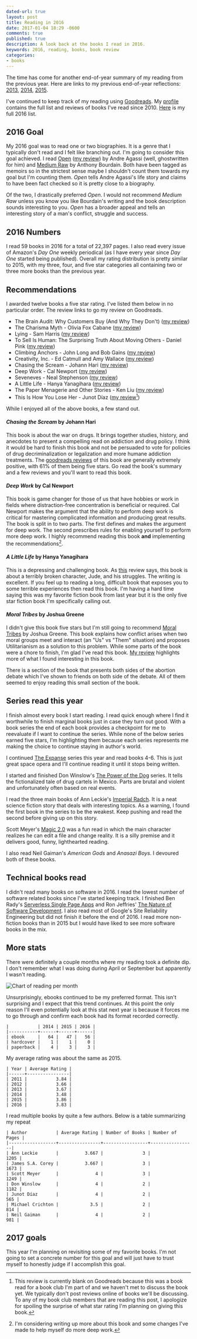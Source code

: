 ```yaml
---
dated-url: true
layout: post
title: Reading in 2016
date: 2017-01-04 18:29 -0600
comments: true
published: true
description: A look back at the books I read in 2016.
keywords: 2016, reading, books, book review
categories:
- books
---
```


The time has come for another end-of-year summary of my reading from the previous year. Here are links to my previous end-of-year reflections: [2013](//jakemccrary.com/blog/2014/01/01/using-incanter-to-review-my-2013-reading/), [2014](//jakemccrary.com/blog/2015/01/08/reading-in-2014/), [2015](//jakemccrary.com/blog/2016/03/13/reading-in-2015/).

I've continued to keep track of my reading using
[Goodreads](http://goodreads.com). My
[profile](https://www.goodreads.com/user/show/3431614-jake-mccrary)
contains the full list and reviews of books I've read
since 2010. [Here](https://www.goodreads.com/review/list/3431614-jake-mccrary?read_at=2016)
is my full 2016 list.

## 2016 Goal

My 2016 goal was to read one or two biographies. It is a genre that I typically don't read and I felt like branching out. I'm going to consider this goal achieved. I read [Open](https://www.amazon.com/Open-Autobiography-Andre-Agassi/dp/0307388409) ([my review](https://www.goodreads.com/review/show/1679109928)) by Andre Agassi (well, ghostwritten for him) and [Medium Raw](http://amzn.to/2iQrZkG) by Anthony Bourdain. Both have been tagged as memoirs so in the strictest sense maybe I shouldn't count them towards my goal but I'm counting them. *Open* tells Andre Agassi's life story and claims to have been fact checked so it is pretty close to a biography.

Of the two, I drastically preferred *Open*. I would not recommend *Medium Raw* unless you know you like Bourdain's writing and the book description sounds interesting to you. *Open* has a broader appeal and tells an interesting story of a man's conflict, struggle and success.

## 2016 Numbers

I read 59 books in 2016 for a total of 22,397 pages. I also read every issue of Amazon's *Day One* weekly periodical (as I have every year since *Day One* started being published). Overall my rating distribution is pretty similar to 2015, with my three, four, and five star categories all containing two or three more books than the previous year.

## Recommendations

I awarded twelve books a five star rating. I've listed them below in no particular order. The review links to go my review on Goodreads.

* The Brain Audit: Why Customers Buy (And Why They Don't) ([my review](https://www.goodreads.com/review/show/1534752389))
* The Charisma Myth - Olivia Fox Cabane ([my review](https://www.goodreads.com/review/show/1047168473))
* Lying - Sam Harris ([my review](https://www.goodreads.com/review/show/1518371907))
* To Sell Is Human: The Surprising Truth About Moving Others - Daniel Pink ([my review](https://www.goodreads.com/review/show/622644583))
* Climbing Anchors - John Long and Bob Gains ([my review](https://www.goodreads.com/review/show/1484465759))
* Creativity, Inc. - Ed Catmull and Amy Wallace ([my review](http://www.goodreads.com/review/show/947747190))
* Chasing the Scream - Johann Hari ([my review](https://www.goodreads.com/review/show/1184643637))
* Deep Work - Cal Newport ([my review](https://www.goodreads.com/review/show/1529172855))
* Seveneves - Neal Stephenson ([my review](https://www.goodreads.com/review/show/1295783533))
* A Little Life - Hanya Yanagihara ([my review](https://www.goodreads.com/review/show/1474596789))
* The Paper Menagerie and Other Stories - Ken Liu ([my review](https://www.goodreads.com/review/show/1827462108))
* This Is How You Lose Her - Junot Díaz ([my review](https://www.goodreads.com/review/show/1600396478)[^1])

While I enjoyed all of the above books, a few stand out.

#### *Chasing the Scream* by Johann Hari

This book is about the war on drugs. It brings together studies, history, and anecdotes to present a compelling read on addiction and drug policy. I think it would be hard to finish this book and not be persuaded to vote for policies of drug decriminalization or legalization and more humane addiction treatments. The [goodreads reviews](https://www.goodreads.com/book/show/24379960-chasing-the-scream) of this book are generally extremely positive, with 61% of them being five stars. Go read the book's summary and a few reviews and you'll want to read this book.

#### *Deep Work* by Cal Newport

This book is game changer for those of us that have hobbies or work in fields where distraction-free concentration is beneficial or required. Cal Newport makes the argument that the ability to perform deep work is critical for mastering complicated information and producing great results. The book is split in to two parts. The first defines and makes the argument for deep work. The second prescribes rules for enabling yourself to perform more deep work. I highly recommend reading this book **and** implementing the recommendations[^2].

#### *A Little Life* by Hanya Yanagihara

This is a depressing and challenging book. As [this](https://www.goodreads.com/review/show/1167073305?book_show_action=true) review says, this book is about a terribly broken character, Jude, and his struggles. The writing is excellent. If you feel up to reading a long, difficult book that exposes you to some terrible experiences then read this book. I'm having a hard time saying this was my favorite fiction book from last year but it is the only five star fiction book I'm specifically calling out.

#### *Moral Tribes* by Joshua Greene

I didn't give this book five stars but I'm still going to recommend [Moral Tribes](https://www.amazon.com/Moral-Tribes-Emotion-Reason-Between/dp/0143126059) by Joshua Greene. This book explains how conflict arises when two moral groups meet and interact (an "Us" vs "Them" situation) and proposes Utilitarianism as a solution to this problem. While some parts of the book were a chore to finish, I'm glad I've read this book. [My review](https://www.goodreads.com/review/show/1825978507) highlights more of what I found interesting in this book.

There is a section of the book that presents both sides of the abortion debate which I've shown to friends on both side of the debate. All of them seemed to enjoy reading this small section of the book.

## Series read this year

I finish almost every book I start reading. I read quick enough where I find it worthwhile to finish marginal books just in case they turn out good. With a book series the end of each book provides a checkpoint for me to reevaluate if I want to continue the series. While none of the below series earned five stars, I'm highlighting them because each series represents me making the choice to continue staying in author's world.

I continued [The Expanse](https://www.amazon.com/The-Expanse-6-Book-Series/dp/B01J20PMZ6) series this year and read books 4-6. This is just great space opera and I'll continue reading it until it stops being written. 

I started and finished Don Winslow's [The Power of the Dog](https://www.goodreads.com/series/156704-power-of-the-dog) series. It tells the fictionalized tale of drug cartels in Mexico. Parts are brutal and violent and unfortunately often based on real events.

I read the three main books of Ann Leckie's [Imperial Radch](https://www.goodreads.com/series/113751-imperial-radch). It is a neat science fiction story that deals with interesting topics. As a warning, I found the first book in the series to be the weakest. Keep pushing and read the second before giving up on this story.

Scott Meyer's [Magic 2.0](https://www.goodreads.com/series/131379-magic-2-0) was a fun read in which the main character realizes he can edit a file and change reality. It is a silly premise and it delivers good, funny, lighthearted reading.

I also read Neil Gaiman's *American Gods* and *Anasazi Boys*. I devoured both of these books.

## Technical books read

I didn't read many books on software in 2016. I read the lowest number of software related books since I've started keeping track. I finished Ben Rady's [Serverless Single Page Apps](https://www.amazon.com/Serverless-Single-Page-Apps-Available/dp/1680501496) and Ron Jeffries' [The Nature of Software Development](https://www.amazon.com/gp/product/B00VDHRFWU). I also read most of Google's Site Reliability Engineering but did not finish it before the end of 2016. I read more non-fiction books than in 2015 but I would have liked to see more software books in the mix.

## More stats

There were definitely a couple months where my reading took a definite dip. I don't remember what I was doing during April or September but apparently I wasn't reading.

![Chart of reading per month](/images/books-and-pages-read-2016.png "Chart of reading per month")

Unsurprisingly, ebooks continued to be my preferred format. This isn't surprising and I expect that this trend continues. At this point the only reason I'll even potentially look at this stat next year is because it forces me to go through and confirm each book had its format recorded correctly.

```
|           | 2014 | 2015 | 2016 |
|-----------+------+------+------|
| ebook     |   64 |   47 |   56 |
| hardcover |    1 |    1 |    0 |
| paperback |    4 |    3 |    3 |
```

My average rating was about the same as 2015.

```
| Year | Average Rating |
|------+----------------|
| 2011 |           3.84 |
| 2012 |           3.66 |
| 2013 |           3.67 |
| 2014 |           3.48 |
| 2015 |           3.86 |
| 2016 |           3.83 |
```

I read multiple books by quite a few authors. Below is a table summarizing my repeat

```
| Author           | Average Rating | Number of Books | Number of Pages |
|------------------+----------------+-----------------+-----------------|
| Ann Leckie       |          3.667 |               3 |            1205 |
| James S.A. Corey |          3.667 |               3 |            1673 |
| Scott Meyer      |              4 |               3 |            1249 |
| Don Winslow      |              4 |               2 |            1182 |
| Junot Díaz       |              4 |               2 |             565 |
| Michael Crichton |            3.5 |               2 |             814 |
| Neil Gaiman      |              4 |               2 |             981 |
```

## 2017 goals

This year I'm planning on revisiting some of my favorite books. I'm not going to set a concrete number for this goal and will just have to trust myself to honestly judge if I accomplish this goal.

[^1]: This review is currently blank on Goodreads because this was a book read for a book club I'm part of and we haven't met to discuss the book yet. We typically don't post reviews online of books we'll be discussing. To any of my book club members that are reading this post, I apologize for spoiling the surprise of what star rating I'm planning on giving this book.

[^2]: I'm considering writing up more about this book and some changes I've made to help myself do more deep work.
